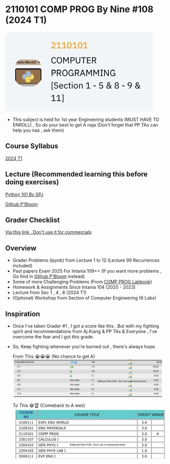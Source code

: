 # 2110101 COMP PROG By Nine #108 (2024 T1)
![COMP PROG LOGO](https://github.com/NuBFightForCP51Again/2110101-Computer-Programming/blob/main/101_Others/comp%20prog.png)
- This subject is held for 1st year Engineering students (MUST HAVE TO ENROLL) , So do your best to get A naja (Don't forget that PP TAs can help you naa , ask them)

## Course Syllabus
[2024 T1](https://mycourseville-default.s3.ap-southeast-1.amazonaws.com/useruploaded_course_files/2024_1/56459/materials/Syllabus_2110101_2024s1_Mali-5207-17229924171026.pdf)

## Lecture (Recommended learning this before doing exercises)
[Python 101 By SPJ](https://www.cp.eng.chula.ac.th/~somchai/python101/index.html)

[Github P'Bloom](https://github.com/reisenx/2110101-COM-PROG)

## Grader Checklist
[Via this link , Don't use it for commercials](https://docs.google.com/spreadsheets/d/1Lnr0fJUAuTAKb0WXEis1gX0B1XdrFbnvktUbIbZEKAQ/edit?usp=sharing)

## Overview 
  - Grader Problems (ipynb) from Lecture 1 to 12 (Lecture 99 Recurrences included)
  - Past papers Exam 2025 For Intania 109++ (If you want more problems , Go find in [Github P'Bloom](https://github.com/reisenx/2110101-COM-PROG) instead)
  - Some of more Challenging Problems (From [COMP PROG Labbook](https://www.cp.eng.chula.ac.th/books/wp-content/uploads/sites/5/2022/01/python101_labbook_v1.0.1.pdf))
  - Homework & Assignments Since Intania 104 (2020 - 2023)
  - Lecture from Sec 1 , 4 , 8 (2024 T1)
  - (Optional) Workshop from Section of Computer Engineering (6 Labs)

## Inspiration
- Once I've taken Grader #1 , I got a score like this . But with my fighting spirit and recommendations from Aj.Kiang & PP TAs & Everyone , I've overcome the fear and I got this grade.
- So, Keep fighting whenever you're burned out , there's always hope.

  From This 😭😭😭 (No chance to get A)
  ![From this 😭😭😭](https://github.com/NuBFightForCP51Again/2110101-Computer-Programming/blob/main/101_Others/Most%20failure%20moments%20in%20my%20life%20ever.png)

  To This 😁🏆 (Comeback to A weii)
  ![To this 😁😁😁](https://github.com/NuBFightForCP51Again/2110101-Computer-Programming/blob/main/101_Others/COMP%20PROG%20A%20Di%20Wa.png)
